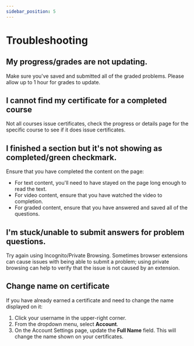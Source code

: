 ```yaml
---
sidebar_position: 5
---
```


# Troubleshooting

## My progress/grades are not updating.

Make sure you've saved and submitted all of the graded problems. Please allow up to 1 hour for grades to update.

## I cannot find my certificate for a completed course

Not all courses issue certificates, check the progress or details page for the specific course to see if it does issue certificates.

## I finished a section but it's not showing as completed/green checkmark.

Ensure that you have completed the content on the page:

- For text content, you'll need to have stayed on the page long enough to read the text.
- For video content, ensure that you have watched the video to completion.
- For graded content, ensure that you have answered and saved all of the questions.

## I'm stuck/unable to submit answers for problem questions.

Try again using Incognito/Private Browsing.
Sometimes browser extensions can cause issues with being able to submit a problem; using private browsing can help to verify that the issue is not caused by an extension.

## Change name on certificate

If you have already earned a certificate and need to change the name displayed on it:

1. Click your username in the upper-right corner.
1. From the dropdown menu, select **Account**.
1. On the Account Settings page, update the **Full Name** field. This will change the name shown on your certificates.
